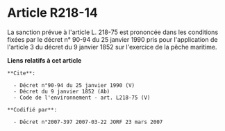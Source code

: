 # Article R218-14

La sanction prévue à l'article L. 218-75 est prononcée dans les conditions fixées par le décret n° 90-94 du 25 janvier 1990
pris pour l'application de l'article 3 du décret du 9 janvier 1852 sur l'exercice de la pêche maritime.

**Liens relatifs à cet article**

	**Cite**:

	  - Décret n°90-94 du 25 janvier 1990 (V)
	  - Décret du 9 janvier 1852 (Ab)
	  - Code de l'environnement - art. L218-75 (V)

	**Codifié par**:

	  - Décret n°2007-397 2007-03-22 JORF 23 mars 2007
